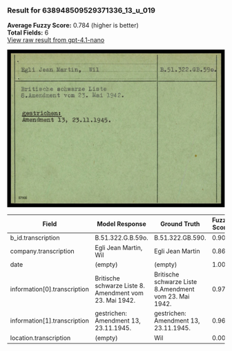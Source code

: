 ### Result for 638948509529371336_13_u_019
**Average Fuzzy Score:** 0.784 (higher is better)<br>
**Total Fields:** 6<br>
[View raw result from gpt-4.1-nano](https://github.com/RISE-UNIBAS/humanities_data_benchmark/blob/main/results/2025-10-24/T0308/request_T0308_638948509529371336_13_u_019.json)

<img src="https://github.com/RISE-UNIBAS/humanities_data_benchmark/blob/main/benchmarks/blacklist/images/638948509529371336_13_u_019.jpg?raw=true" alt="638948509529371336_13_u_019" width="600px">

| Field | Model Response | Ground Truth | Fuzzy Score | Match |
|-------|----------------|--------------|-------------|-------|
| b_id.transcription | B.51.322.G.B.59o. | B.51.322.GB.590. | 0.909 | ❌ |
| company.transcription | Egli Jean Martin, Wil | Egli Jean Martin | 0.865 | ❌ |
| date | (empty) | (empty) | 1.000 | ✅ |
| information[0].transcription | Britische schwarze Liste 8. Amendment vom 23. Mai 1942. | Britische schwarze Liste<br>8.Amendment vom 23. Mai 1942. | 0.972 | ✅ |
| information[1].transcription |  gestrichen: Amendment 13, 23.11.1945. | gestrichen:<br>Amendment 13, 23.11.1945. | 0.960 | ✅ |
| location.transcription | (empty) | Wil | 0.000 | ❌ |
